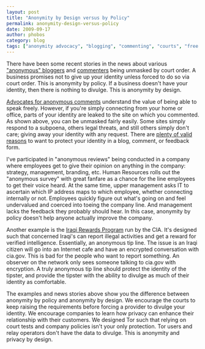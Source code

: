 ```yaml
---
layout: post
title: "Anonymity by Design versus by Policy"
permalink: anonymity-design-versus-policy
date: 2009-09-17
author: phobos
category: blog
tags: ["anonymity advocacy", "blogging", "commenting", "courts", "free speech", "news stories", "online anonymity"]
---
```


There have been some recent stories in the news about various ["anonymous" bloggers](http://www.citmedialaw.org/blog/2009/skanky-blogging-anonymity-and-whats-right) and [commenters](http://www.citmedialaw.org/blog/2009/splitting-digital-baby-california-court-creates-new-procedure-uncovering-anonymous-comment) being unmasked by court order. A business promises not to give up your identity unless forced to do so via court order. This is anonymity by policy. If a business doesn't have your identity, then there is nothing to divulge. This is anonymity by design.

[Advocates for anonymous comments](http://www.washingtonpost.com/wp-dyn/content/article/2009/04/08/AR2009040803248.html) understand the value of being able to speak freely. However, if you're simply connecting from your home or office, parts of your identity are leaked to the site on which you commented. As shown above, you can be unmasked fairly easily. Some sites simply respond to a subpoena, others legal threats, and still others simply don't care; giving away your identity with any request. There are [plenty of valid reasons](https://www.torproject.org/torusers) to want to protect your identity in a blog, comment, or feedback form.

I've participated in "anonymous reviews" being conducted in a company where employees get to give their opinion on anything in the company: strategy, management, branding, etc. Human Resources rolls out the "anonymous survey" with great fanfare as a chance for the line employees to get their voice heard. At the same time, upper management asks IT to ascertain which IP address maps to which employee, whether connecting internally or not. Employees quickly figure out what's going on and feel undervalued and coerced into toeing the company line. And management lacks the feedback they probably should hear. In this case, anonymity by policy doesn't help anyone actually improve the company.

Another example is the [Iraqi Rewards Program](https://www.cia.gov/about-cia/iraqi-rewards-program.html) run by the CIA. It's designed such that concerned Iraqi's can report illegal activities and get a reward for verified intelligence. Essentially, an anonymous tip line. The issue is an Iraqi citizen will go into an Internet cafe and have an encrypted conversation with cia.gov. This is bad for the people who want to report something. An observer on the network only sees someone talking to cia.gov with encryption. A truly anonymous tip line should protect the identity of the tipster, and provide the tipster with the ability to divulge as much of their identity as comfortable.

The examples and news stories above show you the difference between anonymity by policy and anonymity by design. We encourage the courts to keep raising the requirements before forcing a provider to divulge your identity. We encourage companies to learn how privacy can enhance their relationship with their customers. We designed Tor such that relying on court tests and company policies isn't your only protection. Tor users and relay operators don't have the data to divulge. This is anonymity and privacy by design.

